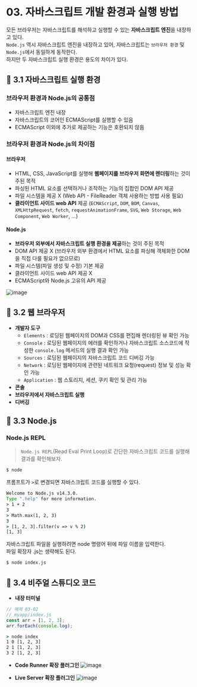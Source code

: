 # 03. 자바스크립트 개발 환경과 실행 방법
모든 브라우저는 자바스크립트를 해석하고 실행할 수 있는 **자바스크립트 엔진**을 내장하고 있다.    
`Node.js` 역시 자바스크립트 엔진을 내장하고 있어, 자바스크립트는 `브라우저 환경` 및 `Node.js`에서 동일하게 동작한다.    
하지만 두 자바스크립트 실행 환경은 용도의 차이가 있다.    

## 📌 3.1 자바스크립트 실행 환경
### 브라우저 환경과 Node.js의 공통점
- 자바스크립트 엔진 내장
- 자바스크립트의 코어인 ECMAScript를 실행할 수 있음
- ECMAScript 이외에 추가로 제공하는 기능은 호환되지 않음

### 브라우저 환경과 Node.js의 차이점
#### 브라우저
- HTML, CSS, JavaScript를 실행해 **웹페이지를 브라우저 화면에 렌더링**하는 것이 주된 목적
- 파싱된 HTML 요소를 선택하거나 조작하는 기능의 집합인 DOM API 제공
- 파일 시스템을 제공 X (Web API - FileReader 객체 사용하는 방법 사용 필요)
- **클라이언트 사이드 web API** 제공 (`ECMAScript`, `DOM`, `BOM`, `Canvas`, `XMLHttpRequest`, `fetch`, `requestAnimationFrame`, `SVG`, `Web Storage`, `Web Component`, `Web Worker`, ...)

#### Node.js
- **브라우저 외부에서 자바스크립트 실행 환경을 제공**하는 것이 주된 목적
- DOM API 제공 X (브라우저 외부 환경에서 HTML 요소를 파싱해 객체화한 DOM을 직접 다룰 필요가 없으므로)
- 파일 시스템(파일 생성 및 수정) 기본 제공
- 클라이언트 사이드 web API 제공 X
- ECMAScript와 Node.js 고유의 API 제공

![image](https://user-images.githubusercontent.com/66112716/212527611-9a236055-a1f3-43f5-a535-138ba9c6ecdd.png)

## 📌 3.2 웹 브라우저
- **개발자 도구**
    - `Elements` : 로딩된 웹페이지의 DOM과 CSS를 편집해 렌더링된 뷰 확인 가능
    - `Console` : 로딩된 웹페이지의 에러를 확인하거나 자바스크립트 소스코드에 작성한 `console.log` 메서드의 실행 결과 확인 가능
    - `Sources` : 로딩된 웹페이지의 자바스크립트 코드 디버깅 가능
    - `Network` : 로딩된 웹페이지에 관련된 네트워크 요청(request) 정보 및 성능 확인 가능
    - `Application` : 웹 스토리지, 세션, 쿠키 확인 및 관리 가능
- **콘솔**
- **브라우저에서 자바스크립트 실행**
- **디버깅**

## 📌 3.3 Node.js
### Node.js REPL
> `Node.js REPL`(Read Eval Print Loop)로 간단한 자바스크립트 코드를 실행해 결과를 확인해보자.

```cmd
$ node
```
프롬프트가 `>`로 변경되면 자바스크립트 코드를 실행할 수 있다.    
```cmd
Welcome to Node.js v14.3.0.
Type ".help" for more information.
> 1 + 2
3
> Math.max(1, 2, 3)
3
> [1, 2, 3].filter(v => v % 2)
[1, 3]
```
자바스크립트 파일을 실행하려면 node 명령어 뒤에 파일 이름을 입력한다.    
파일 확장자 .js는 생략해도 된다.    
```cmd
$ node index.js
```

## 📌 3.4 비주얼 스튜디오 코드
- **내장 터미널**
```js
// 예제 03-02
// myapp/index.js
const arr = [1, 2, 3];
arr.forEach(console.log);
```

```cmd
> node index
1 0 [1, 2, 3]
2 1 [1, 2, 3]
3 2 [1, 2, 3]
```
- **Code Runner 확장 플러그인**
![image](https://user-images.githubusercontent.com/66112716/212529189-ce3ccb55-5e5c-490f-b855-64743be0b5c0.png)

- **Live Server 확장 플러그인**
![image](https://user-images.githubusercontent.com/66112716/212529138-597e13b8-ce22-4c95-b5a3-0b71b7321df3.png)